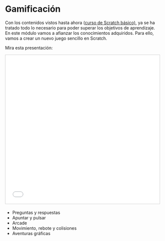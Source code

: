 
# Gamificación

Con los contenidos vistos hasta ahora ([curso de Scratch básico)](http://aularagon.catedu.es/materialesaularagon2013/scratch/index/), ya se ha tratado todo lo necesario para poder superar los objetivos de aprendizaje. En este módulo vamos a afianzar los conocimientos adquiridos. Para ello, vamos a crear un nuevo juego sencillo en Scratch.

Mira esta presentación:

<iframe width="595" height="485" style="border: 1px solid #CCC; border-width: 1px; margin-bottom: 5px; max-width: 100%;" src="//www.slideshare.net/slideshow/embed_code/key/wb3kOdWlXNWNSm?startSlide=1" frameborder="0" marginwidth="0" marginheight="0" scrolling="no" allowfullscreen=""></iframe>

- Preguntas y respuestas
- Apuntar y pulsar
- Arcade
- Movimiento, rebote y colisiones
- Aventuras gráficas

